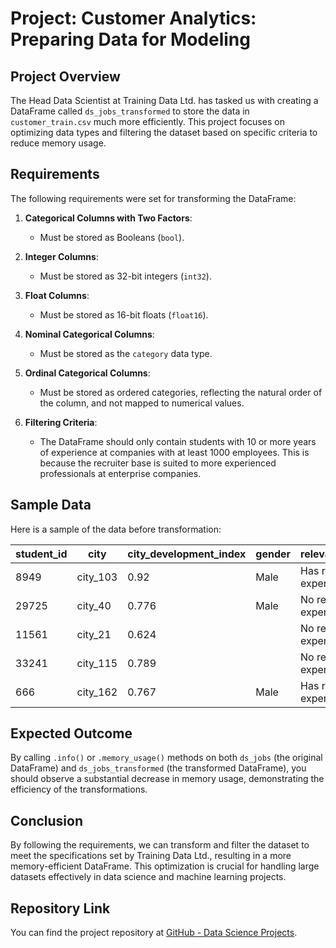 # Project: Customer Analytics: Preparing Data for Modeling

## Project Overview

The Head Data Scientist at Training Data Ltd. has tasked us with creating a DataFrame called `ds_jobs_transformed` to store the data in `customer_train.csv` much more efficiently. This project focuses on optimizing data types and filtering the dataset based on specific criteria to reduce memory usage.

## Requirements

The following requirements were set for transforming the DataFrame:

1. **Categorical Columns with Two Factors**: 
   - Must be stored as Booleans (`bool`).

2. **Integer Columns**:
   - Must be stored as 32-bit integers (`int32`).

3. **Float Columns**:
   - Must be stored as 16-bit floats (`float16`).

4. **Nominal Categorical Columns**:
   - Must be stored as the `category` data type.

5. **Ordinal Categorical Columns**:
   - Must be stored as ordered categories, reflecting the natural order of the column, and not mapped to numerical values.

6. **Filtering Criteria**:
   - The DataFrame should only contain students with 10 or more years of experience at companies with at least 1000 employees. This is because the recruiter base is suited to more experienced professionals at enterprise companies.

## Sample Data

Here is a sample of the data before transformation:

| student_id | city      | city_development_index | gender | relevant_experience     | enrolled_university | education_level | major_discipline | experience | company_size | company_type  | last_new_job | training_hours | job_change |
|------------|-----------|------------------------|--------|-------------------------|---------------------|-----------------|------------------|------------|--------------|---------------|--------------|----------------|------------|
| 8949       | city_103  | 0.92                   | Male   | Has relevant experience | no_enrollment       | Graduate        | STEM             | >20        |              |               | 1            | 36             | 1.0        |
| 29725      | city_40   | 0.776                  | Male   | No relevant experience  | no_enrollment       | Graduate        | STEM             | 15         | 50-99        | Pvt Ltd       | >4           | 47             | 0.0        |
| 11561      | city_21   | 0.624                  |        | No relevant experience  | Full time course    | Graduate        | STEM             | 5          |              |               | never         | 83             | 0.0        |
| 33241      | city_115  | 0.789                  |        | No relevant experience  |                     | Graduate        | Business Degree  | <1         |              | Pvt Ltd       | never         | 52             | 1.0        |
| 666        | city_162  | 0.767                  | Male   | Has relevant experience | no_enrollment       | Masters         | STEM             | >20        | 50-99        | Funded Startup | 4             | 8              | 0.0        |

## Expected Outcome

By calling `.info()` or `.memory_usage()` methods on both `ds_jobs` (the original DataFrame) and `ds_jobs_transformed` (the transformed DataFrame), you should observe a substantial decrease in memory usage, demonstrating the efficiency of the transformations.

## Conclusion

By following the requirements, we can transform and filter the dataset to meet the specifications set by Training Data Ltd., resulting in a more memory-efficient DataFrame. This optimization is crucial for handling large datasets effectively in data science and machine learning projects.

## Repository Link

You can find the project repository at [GitHub - Data Science Projects]([https://github.com/AbdooMohamedd/Data-Science-projects](https://github.com/AbdooMohamedd/Data-Science-projects/tree/main/5-%20Project%20Customer%20Analytics%20Preparing%20Data%20for%20Modeling)).


